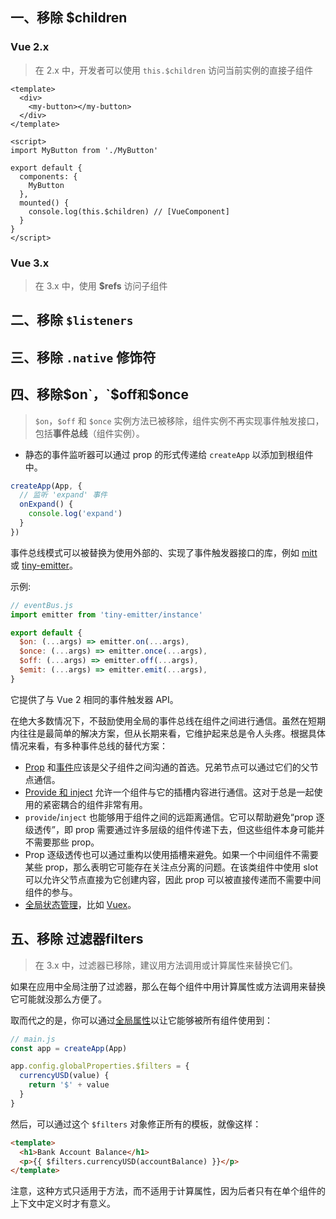 ## 一、移除 $children

###  Vue 2.x

> 在 2.x 中，开发者可以使用 `this.$children` 访问当前实例的直接子组件

```vue
<template>
  <div>
    <my-button></my-button>
  </div>
</template>

<script>
import MyButton from './MyButton'

export default {
  components: {
    MyButton
  },
  mounted() {
    console.log(this.$children) // [VueComponent]
  }
}
</script>
```

### Vue 3.x

> 在 3.x 中，使用 **$refs** 访问子组件

## 二、移除 `$listeners`



## 三、移除 `.native` 修饰符



## 四、移除$on`，`$off` 和 `$once

> `$on`，`$off` 和 `$once` 实例方法已被移除，组件实例不再实现事件触发接口，包括**事件总线**（组件实例）。

* 静态的事件监听器可以通过 prop 的形式传递给 `createApp` 以添加到根组件中。

```js
createApp(App, {
  // 监听 'expand' 事件
  onExpand() {
    console.log('expand')
  }
})
```

事件总线模式可以被替换为使用外部的、实现了事件触发器接口的库，例如 [mitt](https://github.com/developit/mitt) 或 [tiny-emitter](https://github.com/scottcorgan/tiny-emitter)。

示例:

```js
// eventBus.js
import emitter from 'tiny-emitter/instance'

export default {
  $on: (...args) => emitter.on(...args),
  $once: (...args) => emitter.once(...args),
  $off: (...args) => emitter.off(...args),
  $emit: (...args) => emitter.emit(...args),
}
```

它提供了与 Vue 2 相同的事件触发器 API。

在绝大多数情况下，不鼓励使用全局的事件总线在组件之间进行通信。虽然在短期内往往是最简单的解决方案，但从长期来看，它维护起来总是令人头疼。根据具体情况来看，有多种事件总线的替代方案：

- [Prop](https://v3.cn.vuejs.org/guide/component-basics.html#passing-data-to-child-components-with-props) 和[事件](https://v3.cn.vuejs.org/guide/component-basics.html#listening-to-child-components-events)应该是父子组件之间沟通的首选。兄弟节点可以通过它们的父节点通信。
- [Provide 和 inject](https://v3.cn.vuejs.org/guide/component-provide-inject.html) 允许一个组件与它的插槽内容进行通信。这对于总是一起使用的紧密耦合的组件非常有用。
- `provide`/`inject` 也能够用于组件之间的远距离通信。它可以帮助避免“prop 逐级透传”，即 prop 需要通过许多层级的组件传递下去，但这些组件本身可能并不需要那些 prop。
- Prop 逐级透传也可以通过重构以使用插槽来避免。如果一个中间组件不需要某些 prop，那么表明它可能存在关注点分离的问题。在该类组件中使用 slot 可以允许父节点直接为它创建内容，因此 prop 可以被直接传递而不需要中间组件的参与。
- [全局状态管理](https://v3.cn.vuejs.org/guide/state-management.html)，比如 [Vuex](https://next.vuex.vuejs.org/zh/index.html)。

## 五、移除 过滤器filters

> 在 3.x 中，过滤器已移除，建议用方法调用或计算属性来替换它们。

如果在应用中全局注册了过滤器，那么在每个组件中用计算属性或方法调用来替换它可能就没那么方便了。

取而代之的是，你可以通过[全局属性](https://v3.cn.vuejs.org/api/application-config.html#globalproperties)以让它能够被所有组件使用到：

```js
// main.js
const app = createApp(App)

app.config.globalProperties.$filters = {
  currencyUSD(value) {
    return '$' + value
  }
}
```

然后，可以通过这个 `$filters` 对象修正所有的模板，就像这样：

```html
<template>
  <h1>Bank Account Balance</h1>
  <p>{{ $filters.currencyUSD(accountBalance) }}</p>
</template>
```

注意，这种方式只适用于方法，而不适用于计算属性，因为后者只有在单个组件的上下文中定义时才有意义。